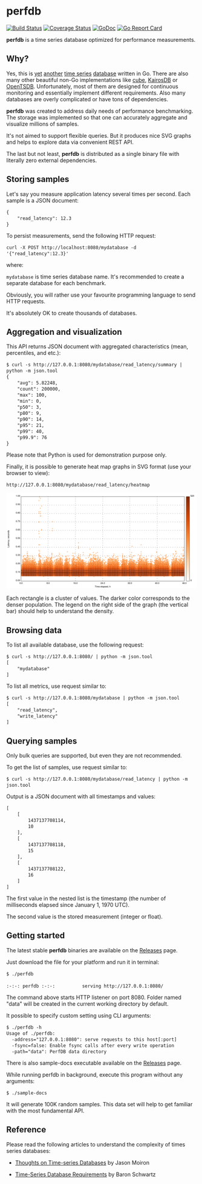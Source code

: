 perfdb
==========

[![Build Status](https://travis-ci.org/pavel-paulau/perfdb.svg?branch=master)](https://travis-ci.org/pavel-paulau/perfdb) [![Coverage Status](https://img.shields.io/coveralls/pavel-paulau/perfdb.svg)](https://coveralls.io/r/pavel-paulau/perfdb) [![GoDoc](https://godoc.org/github.com/pavel-paulau/perfdb?status.svg)](https://godoc.org/github.com/pavel-paulau/perfdb)
[![Go Report Card](https://goreportcard.com/badge/github.com/pavel-paulau/perfdb)](https://goreportcard.com/report/github.com/pavel-paulau/perfdb)

**perfdb** is a time series database optimized for performance measurements.

Why?
----

Yes, this is [yet](https://github.com/dustin/seriesly) [another](http://influxdb.com/) [time series](https://github.com/prometheus/prometheus) [database](https://github.com/Preetam/catena) written in Go.
There are also many other beautiful non-Go implementations like [cube](https://github.com/square/cube), [KairosDB](https://github.com/kairosdb/kairosdb) or [OpenTSDB](http://opentsdb.net/).
Unfortunately, most of them are designed for continuous monitoring and essentially implement different requirements.
Also many databases are overly complicated or have tons of dependencies.

**perfdb** was created to address daily needs of performance benchmarking.
The storage was implemented so that one can accurately aggregate and visualize millions of samples.

It's not aimed to support flexible queries. But it produces nice SVG graphs and helps to explore data via convenient REST API.

The last but not least, **perfdb** is distributed as a single binary file with literally zero external dependencies.

Storing samples
---------------

Let's say you measure application latency several times per second.
Each sample is a JSON document:

	{
		"read_latency": 12.3
	}

To persist measurements, send the following HTTP request:

	curl -X POST http://localhost:8080/mydatabase -d '{"read_latency":12.3}'

where:

  `mydatabase` is time series database name. It's recommended to create a separate database for each benchmark.

Obviously, you will rather use your favourite programming language to send HTTP requests.

It's absolutely OK to create thousands of databases.

Aggregation and visualization
-----------------------------

This API returns JSON document with aggregated characteristics (mean, percentiles, and etc.):

	$ curl -s http://127.0.0.1:8080/mydatabase/read_latency/summary | python -m json.tool
	{
		"avg": 5.82248,
		"count": 200000,
		"max": 100,
		"min": 0,
		"p50": 3,
		"p80": 9,
		"p90": 14,
		"p95": 21,
		"p99": 40,
		"p99.9": 76
	}

Please note that Python is used for demonstration purpose only.

Finally, it is possible to generate heat map graphs in SVG format (use your browser to view):

	http://127.0.0.1:8080/mydatabase/read_latency/heatmap

![](docs/heatmap.png)

Each rectangle is a cluster of values. The darker color corresponds to the denser population. 
The legend on the right side of the graph (the vertical bar) should help to understand the density.

Browsing data
-------------

To list all available database, use the following request:

	$ curl -s http://127.0.0.1:8080/ | python -m json.tool
	[
		"mydatabase"
	]

To list all metrics, use request similar to:

	$ curl -s http://127.0.0.1:8080/mydatabase | python -m json.tool
	[
		"read_latency",
		"write_latency"
	]

Querying samples
----------------

Only bulk queries are supported, but even they are not recommended.

To get the list of samples, use request similar to:

	$ curl -s http://127.0.0.1:8080/mydatabase/read_latency | python -m json.tool

Output is a JSON document with all timestamps and values:

	[
		[
			1437137708114,
			10
		],
		[
			1437137708118,
			15
		],
		[
			1437137708122,
			16
		]
	]

The first value in the nested list is the timestamp (the number of milliseconds elapsed since January 1, 1970 UTC).

The second value is the stored measurement (integer or float).

Getting started
---------------

The latest stable **perfdb** binaries are available on the [Releases](https://github.com/pavel-paulau/perfdb/releases) page.

Just download the file for your platform and run it in terminal: 

	$ ./perfdb 

	:-:-: perfdb :-:-:			serving http://127.0.0.1:8080/

The command above starts HTTP listener on port 8080.
Folder named "data" will be created in the current working directory by default.

It possible to specify custom setting using CLI arguments:

	$ ./perfdb -h
	Usage of ./perfdb:
	  -address="127.0.0.1:8080": serve requests to this host[:port]
	  -fsync=false: Enable fsync calls after every write operation
	  -path="data": PerfDB data directory

There is also sample-docs executable available on the [Releases](https://github.com/pavel-paulau/perfdb/releases) page.

While running perfdb in background, execute this program without any arguments:

	$ ./sample-docs

It will generate 100K random samples. This data set will help to get familiar with the most fundamental API.

Reference
---------

Please read the following articles to understand the complexity of times series databases:

- [Thoughts on Time-series Databases](http://jmoiron.net/blog/thoughts-on-timeseries-databases/) by Jason Moiron

- [Time-Series Database Requirements](http://www.xaprb.com/blog/2014/06/08/time-series-database-requirements/) by Baron Schwartz
